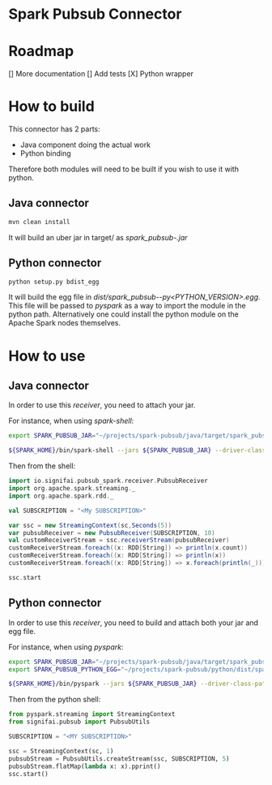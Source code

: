 Spark Pubsub Connector
======================

# Roadmap

[] More documentation
[] Add tests
[X] Python wrapper


# How to build

This connector has 2 parts:
* Java component doing the actual work
* Python binding

Therefore both modules will need to be built if you wish to use it with python.

## Java connector

```bash
mvn clean install
```

It will build an uber jar in target/ as _spark_pubsub-<VERSION>.jar_


## Python connector

```bash
python setup.py bdist_egg
```

It will build the egg file in _dist/spark_pubsub-<VERISON>-py<PYTHON_VERSION>.egg_. This file will be passed to _pyspark_ as a way to import the module in the python path.
Alternatively one could install the python module on the Apache Spark nodes themselves.


# How to use

## Java connector
In order to use this _receiver_, you need to attach your jar.

For instance, when using _spark-shell_:
```bash
export SPARK_PUBSUB_JAR="~/projects/spark-pubsub/java/target/spark_pubsub-1.0-SNAPSHOT.jar"

${SPARK_HOME}/bin/spark-shell --jars ${SPARK_PUBSUB_JAR} --driver-class-path ${SPARK_PUBSUB_JAR}
```

Then from the shell:
```scala
import io.signifai.pubsub_spark.receiver.PubsubReceiver
import org.apache.spark.streaming._
import org.apache.spark.rdd._

val SUBSCRIPTION = "<My SUBSCRIPTION>"

var ssc = new StreamingContext(sc,Seconds(5))
var pubsubReceiver = new PubsubReceiver(SUBSCRIPTION, 10)
val customReceiverStream = ssc.receiverStream(pubsubReceiver)
customReceiverStream.foreach((x: RDD[String]) => println(x.count))
customReceiverStream.foreach((x: RDD[String]) => println(x))
customReceiverStream.foreach((x: RDD[String]) => x.foreach(println(_)))

ssc.start
```


## Python connector

In order to use this _receiver_, you need to build and attach both your jar and egg file.

For instance, when using _pyspark_:
```bash
export SPARK_PUBSUB_JAR="~/projects/spark-pubsub/java/target/spark_pubsub-1.0-SNAPSHOT.jar"
export SPARK_PUBSUB_PYTHON_EGG="~/projects/spark-pubsub/python/dist/spark_pubsub-1.0.0-py2.7.egg"

${SPARK_HOME}/bin/pyspark --jars ${SPARK_PUBSUB_JAR} --driver-class-path ${SPARK_PUBSUB_JAR} --py-files ${SPARK_PUBSUB_PYTHON_EGG} 
```

Then from the python shell:

```python
from pyspark.streaming import StreamingContext
from signifai.pubsub import PubsubUtils

SUBSCRIPTION = "<MY SUBSCRIPTION>"

ssc = StreamingContext(sc, 1)
pubsubStream = PubsubUtils.createStream(ssc, SUBSCRIPTION, 5)
pubsubStream.flatMap(lambda x: x).pprint()
ssc.start()
```
